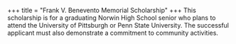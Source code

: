 +++
title = "Frank V. Benevento Memorial Scholarship"
+++
This scholarship is for a graduating Norwin High School senior who plans to attend the University of Pittsburgh or Penn State University.  The successful applicant must also demonstrate a commitment to community activities.
